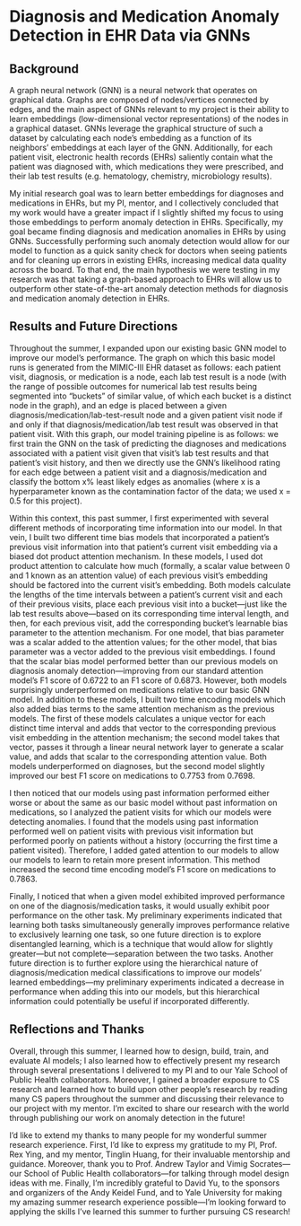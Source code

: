 # Diagnosis and Medication Anomaly Detection in EHR Data via GNNs

## Background

A graph neural network (GNN) is a neural network that operates on graphical data. Graphs are composed of nodes/vertices connected by edges, and the main aspect of GNNs relevant to my project is their ability to learn embeddings (low-dimensional vector representations) of the nodes in a graphical dataset. GNNs leverage the graphical structure of such a dataset by calculating each node’s embedding as a function of its neighbors’ embeddings at each layer of the GNN. Additionally, for each patient visit, electronic health records (EHRs) saliently contain what the patient was diagnosed with, which medications they were prescribed, and their lab test results (e.g. hematology, chemistry, microbiology results).

My initial research goal was to learn better embeddings for diagnoses and medications in EHRs, but my PI, mentor, and I collectively concluded that my work would have a greater impact if I slightly shifted my focus to using those embeddings to perform anomaly detection in EHRs. Specifically, my goal became finding diagnosis and medication anomalies in EHRs by using GNNs. Successfully performing such anomaly detection would allow for our model to function as a quick sanity check for doctors when seeing patients and for cleaning up errors in existing EHRs, increasing medical data quality across the board. To that end, the main hypothesis we were testing in my research was that taking a graph-based approach to EHRs will allow us to outperform other state-of-the-art anomaly detection methods for diagnosis and medication anomaly detection in EHRs.

## Results and Future Directions

Throughout the summer, I expanded upon our existing basic GNN model to improve our model’s performance. The graph on which this basic model runs is generated from the MIMIC-III EHR dataset as follows: each patient visit, diagnosis, or medication is a node, each lab test result is a node (with the range of possible outcomes for numerical lab test results being segmented into “buckets” of similar value, of which each bucket is a distinct node in the graph), and an edge is placed between a given diagnosis/medication/lab-test-result node and a given patient visit node if and only if that diagnosis/medication/lab test result was observed in that patient visit. With this graph, our model training pipeline is as follows: we first train the GNN on the task of predicting the diagnoses and medications associated with a patient visit given that visit’s lab test results and that patient’s visit history, and then we directly use the GNN’s likelihood rating for each edge between a patient visit and a diagnosis/medication and classify the bottom x% least likely edges as anomalies (where x is a hyperparameter known as the contamination factor of the data; we used x = 0.5 for this project).

Within this context, this past summer, I first experimented with several different methods of incorporating time information into our model. In that vein, I built two different time bias models that incorporated a patient’s previous visit information into that patient’s current visit embedding via a biased dot product attention mechanism. In these models, I used dot product attention to calculate how much (formally, a scalar value between 0 and 1 known as an attention value) of each previous visit’s embedding should be factored into the current visit’s embedding. Both models calculate the lengths of the time intervals between a patient’s current visit and each of their previous visits, place each previous visit into a bucket—just like the lab test results above—based on its corresponding time interval length, and then, for each previous visit, add the corresponding bucket’s learnable bias parameter to the attention mechanism. For one model, that bias parameter was a scalar added to the attention values; for the other model, that bias parameter was a vector added to the previous visit embeddings. I found that the scalar bias model performed better than our previous models on diagnosis anomaly detection—improving from our standard attention model’s F1 score of 0.6722 to an F1 score of 0.6873. However, both models surprisingly underperformed on medications relative to our basic GNN model. In addition to these models, I built two time encoding models which also added bias terms to the same attention mechanism as the previous models. The first of these models calculates a unique vector for each distinct time interval and adds that vector to the corresponding previous visit embedding in the attention mechanism; the second model takes that vector, passes it through a linear neural network layer to generate a scalar value, and adds that scalar to the corresponding attention value. Both models underperformed on diagnoses, but the second model slightly improved our best F1 score on medications to 0.7753 from 0.7698.

I then noticed that our models using past information performed either worse or about the same as our basic model without past information on medications, so I analyzed the patient visits for which our models were detecting anomalies. I found that the models using past information performed well on patient visits with previous visit information but performed poorly on patients without a history (occurring the first time a patient visited). Therefore, I added gated attention to our models to allow our models to learn to retain more present information. This method increased the second time encoding model’s F1 score on medications to 0.7863.

Finally, I noticed that when a given model exhibited improved performance on one of the diagnosis/medication tasks, it would usually exhibit poor performance on the other task. My preliminary experiments indicated that learning both tasks simultaneously generally improves performance relative to exclusively learning one task, so one future direction is to explore disentangled learning, which is a technique that would allow for slightly greater—but not complete—separation between the two tasks. Another future direction is to further explore using the hierarchical nature of diagnosis/medication medical classifications to improve our models’ learned embeddings—my preliminary experiments indicated a decrease in performance when adding this into our models, but this hierarchical information could potentially be useful if incorporated differently.

## Reflections and Thanks

Overall, through this summer, I learned how to design, build, train, and evaluate AI models; I also learned how to effectively present my research through several presentations I delivered to my PI and to our Yale School of Public Health collaborators. Moreover, I gained a broader exposure to CS research and learned how to build upon other people’s research by reading many CS papers throughout the summer and discussing their relevance to our project with my mentor. I’m excited to share our research with the world through publishing our work on anomaly detection in the future!

I’d like to extend my thanks to many people for my wonderful summer research experience. First, I’d like to express my gratitude to my PI, Prof. Rex Ying, and my mentor, Tinglin Huang, for their invaluable mentorship and guidance. Moreover, thank you to Prof. Andrew Taylor and Vimig Socrates—our School of Public Health collaborators—for talking through model design ideas with me. Finally, I’m incredibly grateful to David Yu, to the sponsors and organizers of the Andy Keidel Fund, and to Yale University for making my amazing summer research experience possible—I’m looking forward to applying the skills I’ve learned this summer to further pursuing CS research!
